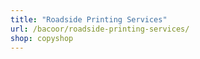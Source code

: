 ```yaml
---
title: "Roadside Printing Services"
url: /bacoor/roadside-printing-services/
shop: copyshop
---
```

